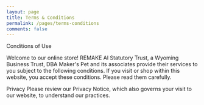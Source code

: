 ```yaml
---
layout: page
title: Terms & Conditions
permalink: /pages/terms-conditions
comments: false
---
```


Conditions of Use

Welcome to our online store! REMAKE AI Statutory Trust, a Wyoming Business Trust, DBA Maker's Pet and its associates provide their services to you subject to the following conditions. If you visit or shop within this website, you accept these conditions. Please read them carefully.

Privacy
Please review our Privacy Notice, which also governs your visit to our website, to understand our practices.